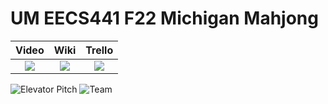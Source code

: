 # UM EECS441 F22 Michigan Mahjong

| Video  |  Wiki |  Trello  |
|:-----:|:-----:|:--------:|
|[<img src="https://eecs441.eecs.umich.edu/img/admin/video.png">][video_page]|[<img src="https://eecs441.eecs.umich.edu/img/admin/wiki.png">][wiki_page]|[<img src="https://eecs441.eecs.umich.edu/img/admin/trello.png">][agile_page]|

![Elevator Pitch](https://user-images.githubusercontent.com/70667577/206756755-a7c186f5-a961-4e90-9172-a7924c2c16f3.png)
![Team](https://user-images.githubusercontent.com/70667577/206757044-839b2259-f00e-4173-81b7-05b8f92f7280.png)

[video_page]: https://youtu.be/HPRBmXOjGPI
[wiki_page]: https://github.com/Jaksmiths/Michigan_Mahjong/wiki
[agile_page]: https://trello.com/b/zD5OYB0x/michigan-mahjong
